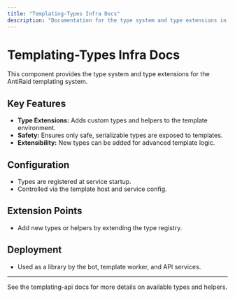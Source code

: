 ```yaml
---
title: "Templating-Types Infra Docs"
description: "Documentation for the type system and type extensions in the AntiRaid templating system."
---
```


# Templating-Types Infra Docs

This component provides the type system and type extensions for the AntiRaid templating system.

## Key Features

- **Type Extensions:** Adds custom types and helpers to the template environment.
- **Safety:** Ensures only safe, serializable types are exposed to templates.
- **Extensibility:** New types can be added for advanced template logic.

## Configuration

- Types are registered at service startup.
- Controlled via the template host and service config.

## Extension Points

- Add new types or helpers by extending the type registry.

## Deployment

- Used as a library by the bot, template worker, and API services.

---

See the templating-api docs for more details on available types and helpers.
